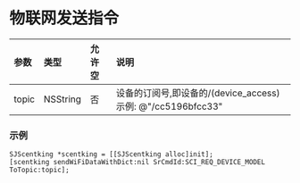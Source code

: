 # 物联网发送指令

|参数   | 类型   | 允许空| 说明 |
|:---- |:------ |:----|:--- |
|topic |NSString| 否  |设备的订阅号,即设备的/(device_access) 示例: @"/cc5196bfcc33"|
### 示例

    SJScentking *scentking = [[SJScentking alloc]init];
    [scentking sendWiFiDataWithDict:nil SrCmdId:SCI_REQ_DEVICE_MODEL ToTopic:topic];
